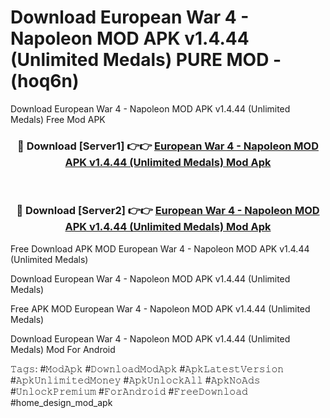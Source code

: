 # Download European War 4 - Napoleon MOD APK v1.4.44 (Unlimited Medals) PURE MOD - (hoq6n)
Download European War 4 - Napoleon MOD APK v1.4.44 (Unlimited Medals) Free Mod APK

<div align="center">
<h3>🔴 Download [Server1] 👉👉 <a href="https://apk-comot.site?title=European_War_4_-_Napoleon_MOD_APK_v1.4.44_(Unlimited_Medals)">European War 4 - Napoleon MOD APK v1.4.44 (Unlimited Medals) Mod Apk</a></h3><br>

<h3>🔴 Download [Server2] 👉👉 <a href="https://apk-comot.site?title=European_War_4_-_Napoleon_MOD_APK_v1.4.44_(Unlimited_Medals)">European War 4 - Napoleon MOD APK v1.4.44 (Unlimited Medals) Mod Apk</a></h3>
</div>


Free Download APK MOD European War 4 - Napoleon MOD APK v1.4.44 (Unlimited Medals)

Download European War 4 - Napoleon MOD APK v1.4.44 (Unlimited Medals) 

Free APK MOD European War 4 - Napoleon MOD APK v1.4.44 (Unlimited Medals) 

Download European War 4 - Napoleon MOD APK v1.4.44 (Unlimited Medals) Mod For Android

𝚃𝚊𝚐𝚜: #𝙼𝚘𝚍𝙰𝚙𝚔 #𝙳𝚘𝚠𝚗𝚕𝚘𝚊𝚍𝙼𝚘𝚍𝙰𝚙𝚔 #𝙰𝚙𝚔𝙻𝚊𝚝𝚎𝚜𝚝𝚅𝚎𝚛𝚜𝚒𝚘𝚗 #𝙰𝚙𝚔𝚄𝚗𝚕𝚒𝚖𝚒𝚝𝚎𝚍𝙼𝚘𝚗𝚎𝚢 #𝙰𝚙𝚔𝚄𝚗𝚕𝚘𝚌𝚔𝙰𝚕𝚕 #𝙰𝚙𝚔𝙽𝚘𝙰𝚍𝚜 #𝚄𝚗𝚕𝚘𝚌𝚔𝙿𝚛𝚎𝚖𝚒𝚞𝚖 #𝙵𝚘𝚛𝙰𝚗𝚍𝚛𝚘𝚒𝚍 #𝙵𝚛𝚎𝚎𝙳𝚘𝚠𝚗𝚕𝚘𝚊𝚍 #home_design_mod_apk